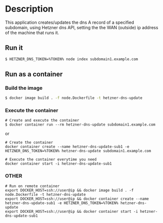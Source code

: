 # Description
This application creates/updates the dns A record of a specified subdomain, using Hetzner dns API, setting the the WAN (outside) ip address of the machine that runs it.

## Run it
```bash
$ HETZNER_DNS_TOKEN=%TOKEN% node index subdomain1.example.com
```

## Run as a container
### Build the image
```bash
$ docker image build . -f node.Dockerfile -t hetzner-dns-update
```

### Execute the container
```
# Create and execute the container
$ docker container run --rm hetzner-dns-update subdomain1.example.com
```
or
```
# Create the container
docker container create --name hetzner-dns-update-sub1 -e HETZNER_DNS_TOKEN=%TOKEN% hetzner-dns-update subdomain1.example.com

# Execute the container everytime you need
docker container start -i hetzner-dns-update-sub1
```

### OTHER
```
# Run on remote container
export DOCKER_HOST=ssh://user@ip && docker image build . -f node.Dockerfile -t hetzner-dns-update
export DOCKER_HOST=ssh://user@ip && docker container create --name hetzner-dns-update-sub1 -e HETZNER_DNS_TOKEN=%TOKEN% hetzner-dns-update
export DOCKER_HOST=ssh://user@ip && docker container start -i hetzner-dns-update-sub1
```
